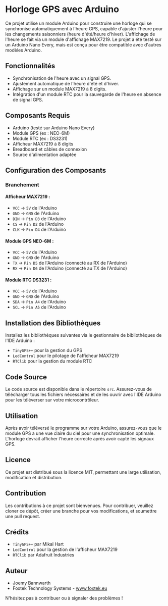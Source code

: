 # Horloge GPS avec Arduino

Ce projet utilise un module Arduino pour construire une horloge qui se synchronise automatiquement à l'heure GPS, capable d'ajuster l'heure pour les changements saisonniers (heure d'été/heure d'hiver). L'affichage de l'heure se fait via un module d'affichage MAX7219. Le projet a été testé sur un Arduino Nano Every, mais est conçu pour être compatible avec d'autres modèles Arduino.

## Fonctionnalités

- Synchronisation de l'heure avec un signal GPS.
- Ajustement automatique de l'heure d'été et d'hiver.
- Affichage sur un module MAX7219 à 8 digits.
- Intégration d'un module RTC pour la sauvegarde de l'heure en absence de signal GPS.

## Composants Requis

- Arduino (testé sur Arduino Nano Every)
- Module GPS (ex : NEO-6M)
- Module RTC (ex : DS3231)
- Afficheur MAX7219 à 8 digits
- Breadboard et câbles de connexion
- Source d'alimentation adaptée

## Configuration des Composants

### Branchement

#### Afficheur MAX7219 :
- `VCC` -> `5V` de l'Arduino
- `GND` -> `GND` de l'Arduino
- `DIN` -> `Pin D3` de l'Arduino
- `CS`  -> `Pin D2` de l'Arduino
- `CLK` -> `Pin D4` de l'Arduino

#### Module GPS NEO-6M :
- `VCC` -> `5V` de l'Arduino
- `GND` -> `GND` de l'Arduino
- `TX`  -> `Pin D5` de l'Arduino (connecté au RX de l'Arduino)
- `RX`  -> `Pin D6` de l'Arduino (connecté au TX de l'Arduino)

#### Module RTC DS3231 :
- `VCC` -> `5V` de l'Arduino
- `GND` -> `GND` de l'Arduino
- `SDA` -> `Pin A4` de l'Arduino
- `SCL` -> `Pin A5` de l'Arduino

## Installation des Bibliothèques

Installez les bibliothèques suivantes via le gestionnaire de bibliothèques de l'IDE Arduino :
- `TinyGPS++` pour la gestion du GPS
- `LedControl` pour le pilotage de l'afficheur MAX7219
- `RTClib` pour la gestion du module RTC

## Code Source

Le code source est disponible dans le répertoire `src`. Assurez-vous de télécharger tous les fichiers nécessaires et de les ouvrir avec l'IDE Arduino pour les téléverser sur votre microcontrôleur.

## Utilisation

Après avoir téléversé le programme sur votre Arduino, assurez-vous que le module GPS a une vue claire du ciel pour une synchronisation optimale. L'horloge devrait afficher l'heure correcte après avoir capté les signaux GPS.

## Licence

Ce projet est distribué sous la licence MIT, permettant une large utilisation, modification et distribution.

## Contribution

Les contributions à ce projet sont bienvenues. Pour contribuer, veuillez cloner ce dépôt, créer une branche pour vos modifications, et soumettre une pull request.

## Crédits

- `TinyGPS++` par Mikal Hart
- `LedControl` pour la gestion de l'afficheur MAX7219
- `RTClib` par Adafruit Industries

## Auteur


- Joemy Bannwarth
- Foxtek Technology Systems - www.foxtek.eu


N'hésitez pas à contribuer ou à signaler des problèmes !
